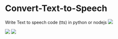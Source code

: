 # Convert-Text-to-Speech
Write Text to speech code (tts) in python or nodejs
<img src="https://github.com/user-attachments/assets/5311c73f-227b-4e32-8b91-d072078e6823">

<img src="https://github.com/user-attachments/assets/b703e41a-36b4-4dee-88d8-66a01fe7a558">

<img src="https://github.com/user-attachments/assets/9b802c61-e2cf-4d34-b29b-8f4c1225b753">
